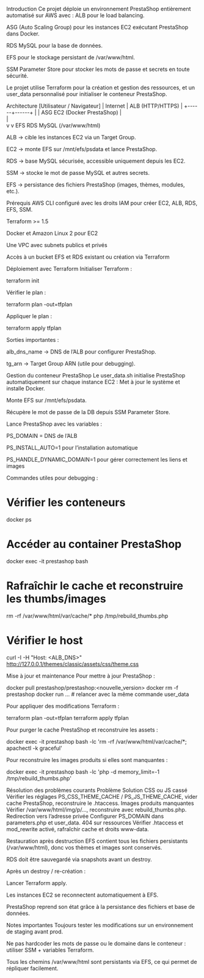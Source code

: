 Introduction
Ce projet déploie un environnement PrestaShop entièrement automatisé sur AWS avec :
ALB pour le load balancing.


ASG (Auto Scaling Group) pour les instances EC2 exécutant PrestaShop dans Docker.


RDS MySQL pour la base de données.


EFS pour le stockage persistant de /var/www/html.


SSM Parameter Store pour stocker les mots de passe et secrets en toute sécurité.


Le projet utilise Terraform pour la création et gestion des ressources, et un user_data personnalisé pour initialiser le conteneur PrestaShop.

Architecture
[Utilisateur / Navigateur]
          |
       Internet
          |
        ALB (HTTP/HTTPS)
          |
   +------+------+
   |             |
ASG EC2 (Docker PrestaShop)
   |             \
   |              \
   v               v
  EFS           RDS MySQL
  (/var/www/html)

ALB → cible les instances EC2 via un Target Group.


EC2 → monte EFS sur /mnt/efs/psdata et lance PrestaShop.


RDS → base MySQL sécurisée, accessible uniquement depuis les EC2.


SSM → stocke le mot de passe MySQL et autres secrets.


EFS → persistance des fichiers PrestaShop (images, thèmes, modules, etc.).



Prérequis
AWS CLI configuré avec les droits IAM pour créer EC2, ALB, RDS, EFS, SSM.


Terraform >= 1.5


Docker et Amazon Linux 2 pour EC2


Une VPC avec subnets publics et privés


Accès à un bucket EFS et RDS existant ou création via Terraform



Déploiement avec Terraform
Initialiser Terraform :


terraform init

Vérifier le plan :


terraform plan -out=tfplan

Appliquer le plan :


terraform apply tfplan

Sorties importantes :


alb_dns_name → DNS de l’ALB pour configurer PrestaShop.


tg_arn → Target Group ARN (utile pour debugging).



Gestion du conteneur PrestaShop
Le user_data.sh initialise PrestaShop automatiquement sur chaque instance EC2 :
Met à jour le système et installe Docker.


Monte EFS sur /mnt/efs/psdata.


Récupère le mot de passe de la DB depuis SSM Parameter Store.


Lance PrestaShop avec les variables :


PS_DOMAIN = DNS de l’ALB


PS_INSTALL_AUTO=1 pour l’installation automatique


PS_HANDLE_DYNAMIC_DOMAIN=1 pour gérer correctement les liens et images


Commandes utiles pour debugging :
# Vérifier les conteneurs
docker ps

# Accéder au container PrestaShop
docker exec -it prestashop bash

# Rafraîchir le cache et reconstruire les thumbs/images
rm -rf /var/www/html/var/cache/*
php /tmp/rebuild_thumbs.php

# Vérifier le host
curl -I -H "Host: <ALB_DNS>" http://127.0.0.1/themes/classic/assets/css/theme.css


Mise à jour et maintenance
Pour mettre à jour PrestaShop :


docker pull prestashop/prestashop:<nouvelle_version>
docker rm -f prestashop
docker run ... # relancer avec la même commande user_data

Pour appliquer des modifications Terraform :


terraform plan -out=tfplan
terraform apply tfplan

Pour purger le cache PrestaShop et reconstruire les assets :


docker exec -it prestashop bash -lc 'rm -rf /var/www/html/var/cache/*; apachectl -k graceful'

Pour reconstruire les images produits si elles sont manquantes :


docker exec -it prestashop bash -lc 'php -d memory_limit=-1 /tmp/rebuild_thumbs.php'


Résolution des problèmes courants
Problème
Solution
CSS ou JS cassé
Vérifier les réglages PS_CSS_THEME_CACHE / PS_JS_THEME_CACHE, vider cache PrestaShop, reconstruire le .htaccess.
Images produits manquantes
Vérifier /var/www/html/img/p/..., reconstruire avec rebuild_thumbs.php.
Redirection vers l’adresse privée
Configurer PS_DOMAIN dans parameters.php et user_data.
404 sur ressources
Vérifier .htaccess et mod_rewrite activé, rafraîchir cache et droits www-data.


Restauration après destruction
EFS contient tous les fichiers persistants (/var/www/html), donc vos thèmes et images sont conservés.


RDS doit être sauvegardé via snapshots avant un destroy.


Après un destroy / re-création :


Lancer Terraform apply.


Les instances EC2 se reconnectent automatiquement à EFS.


PrestaShop reprend son état grâce à la persistance des fichiers et base de données.



Notes importantes
Toujours tester les modifications sur un environnement de staging avant prod.


Ne pas hardcoder les mots de passe ou le domaine dans le conteneur : utiliser SSM + variables Terraform.


Tous les chemins /var/www/html sont persistants via EFS, ce qui permet de répliquer facilement.
